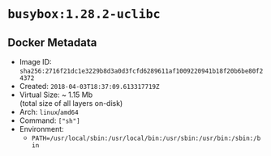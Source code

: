 # `busybox:1.28.2-uclibc`

## Docker Metadata

- Image ID: `sha256:2716f21dc1e3229b8d3a0d3fcfd6289611af1009220941b18f20b6be80f24372`
- Created: `2018-04-03T18:37:09.613317719Z`
- Virtual Size: ~ 1.15 Mb  
  (total size of all layers on-disk)
- Arch: `linux`/`amd64`
- Command: `["sh"]`
- Environment:
  - `PATH=/usr/local/sbin:/usr/local/bin:/usr/sbin:/usr/bin:/sbin:/bin`
